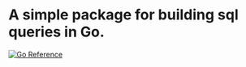 # A simple package for building sql queries in Go.


[![Go Reference](https://pkg.go.dev/badge/github.com/oussama4/sqlbuilder.svg)](https://pkg.go.dev/github.com/oussama4/sqlbuilder)
